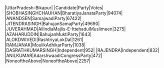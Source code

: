  
|UttarPradesh-Bikapur|
|Candidate|Party|Votes|
|SHOBHASINGHCHAUHAN|BharatiyaJanataParty|94074|
|ANANDSEN|SamajwadiParty|67422|
|JITENDRASINGH|BahujanSamajParty|49690|
|JUVERAHMAD|AllIndiaMajlis-E-IttehadulMuslimeen|3275|
|AZAHARUDDIN|BahujanMuktiParty|1643|
|ALOKDWIVEDI|RashtriyaLokDal|1261|
|RAMJANAK|MoulikAdhikarParty|1038|
|DASRATHKUMARSINGH|Independent|952|
|RAJENDRA|Independent|832|
|ANILKUMAR|AdarshwaadiCongressParty|472|
|NoneoftheAbove|NoneoftheAbove|2257|
